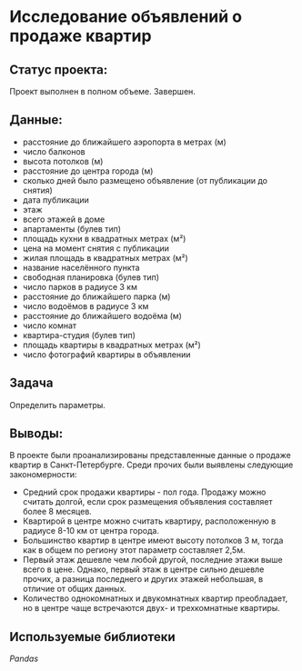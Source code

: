 # Исследование объявлений о продаже квартир

## Статус проекта: 
Проект выполнен в полном объеме. Завершен.

## Данные:

- расстояние до ближайшего аэропорта в метрах (м)
- число балконов
- высота потолков (м)
- расстояние до центра города (м)
- сколько дней было размещено объявление (от публикации до снятия)
- дата публикации
- этаж
- всего этажей в доме
- апартаменты (булев тип)
- площадь кухни в квадратных метрах (м²)
- цена на момент снятия с публикации
- жилая площадь в квадратных метрах (м²)
- название населённого пункта
- свободная планировка (булев тип)
- число парков в радиусе 3 км
- расстояние до ближайшего парка (м)
- число водоёмов в радиусе 3 км
- расстояние до ближайшего водоёма (м)
- число комнат
- квартира-студия (булев тип)
- площадь квартиры в квадратных метрах (м²)
- число фотографий квартиры в объявлении

## Задача

Определить параметры.

## Выводы: 
В проекте были проанализированы представленные данные о продаже квартир в Санкт-Петербурге. Среди прочих были выявлены следующие закономерности:
- Средний срок продажи квартиры - пол года. Продажу можно считать долгой, если срок размещения объявления составляет более 8 месяцев.
- Квартирой в центре можно считать квартиру, расположенную в радиусе 8-10 км от центра города.
- Большинство квартир в центре имеют высоту потолков 3 м, тогда как в общем по региону этот параметр составляет 2,5м.
- Первый этаж дешевле чем любой другой, последние этажи выше всего в цене. Однако, первый этаж в центре сильно дешевле прочих, а разница последнего и других этажей небольшая, в отличие от общих данных.
- Количество однокомнатных и двукомнатных квартир преобладает, но в центре чаще встречаются двух- и трехкомнатные квартиры.

## Используемые библиотеки

*Pandas*